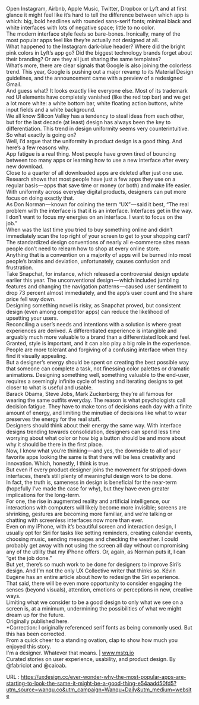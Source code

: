   Open Instagram, Airbnb, Apple Music, Twitter, Dropbox or Lyft and at first glance it might feel like it’s hard to tell the difference between which app is which: big, bold headlines with rounded sans-serif fonts; minimal black and white interfaces with lots of negative space; little to no color.  
    The modern interface style feels so bare-bones. Ironically, many of the most popular apps feel like they’re actually not designed at all.  
    What happened to the Instagram dark-blue header? Where did the bright pink colors in Lyft’s app go? Did the biggest technology brands forget about their branding? Or are they all just sharing the same templates?  
    What’s more, there are clear signals that Google is also joining the colorless trend. This year, Google is pushing out a major revamp to its Material Design guidelines, and the announcement came with a preview of a redesigned Gmail.  
    And guess what? It looks exactly like everyone else. Most of its trademark red UI elements have completely vanished (like the red top bar) and we get a lot more white: a white bottom bar, white floating action buttons, white input fields and a white background.  
    We all know Silicon Valley has a tendency to steal ideas from each other, but for the last decade (at least) design has always been the key to differentiation. This trend in design uniformity seems very counterintuitive.  
    So what exactly is going on?  
    Well, I’d argue that the uniformity in product design is a good thing. And here’s a few reasons why.  
    App fatigue is a real thing. Most people have grown tired of bouncing between too many apps or learning how to use a new interface after every new download.  
    Close to a quarter of all downloaded apps are deleted after just one use. Research shows that most people have just a few apps they use on a regular basis — apps that save time or money (or both) and make life easier. With uniformity across everyday digital products, designers can put more focus on doing exactly that.  
    As Don Norman — known for coining the term “UX” — said it best, “The real problem with the interface is that it is an interface. Interfaces get in the way. I don’t want to focus my energies on an interface. I want to focus on the job.”  
    When was the last time you tried to buy something online and didn’t immediately scan the top right of your screen to get to your shopping cart? The standardized design conventions of nearly all e-commerce sites mean people don’t need to relearn how to shop at every online store.  
    Anything that is a convention on a majority of apps will be burned into most people’s brains and deviation, unfortunately, causes confusion and frustration.  
    Take Snapchat, for instance, which released a controversial design update earlier this year. The unconventional design — which included jumbling features and changing the navigation patterns — caused user sentiment to drop 73 percent almost immediately, and the app’s user count and the share price fell way down.  
    Designing something novel is risky, as Snapchat proved, but consistent design (even among competitor apps) can reduce the likelihood of upsetting your users.  
    Reconciling a user’s needs and intentions with a solution is where great experiences are derived. A differentiated experience is intangible and arguably much more valuable to a brand than a differentiated look and feel.  
    Granted, style is important, and it can also play a big role in the experience. People are more tolerant and forgiving of a confusing interface when they find it visually appealing.  
    But a designer’s energy should be spent on creating the best possible way that someone can complete a task, not finessing color palettes or dramatic animations. Designing something well, something valuable to the end-user, requires a seemingly infinite cycle of testing and iterating designs to get closer to what is useful and usable.  
    Barack Obama, Steve Jobs, Mark Zuckerberg; they’re all famous for wearing the same outfits everyday. The reason is what psychologists call decision fatigue. They have to make tons of decisions each day with a finite amount of energy, and limiting the minutiae of decisions like what to wear preserves the energy for the real stuff.  
    Designers should think about their energy the same way. With interface designs trending towards consolidation, designers can spend less time worrying about what color or how big a button should be and more about why it should be there in the first place.  
    Now, I know what you’re thinking — and yes, the downside to all of your favorite apps looking the same is that there will be less creativity and innovation. Which, honestly, I think is true.  
    But even if every product designer joins the movement for stripped-down interfaces, there’s still plenty of meaningful design work to be done.  
    In fact, the truth is, sameness in design is beneficial for the near-term (hopefully I’ve made the case for why), but they have even greater implications for the long-term.  
    For one, the rise in augmented reality and artificial intelligence, our interactions with computers will likely become more invisible; screens are shrinking, gestures are becoming more familiar, and we’re talking or chatting with screenless interfaces now more than ever.  
    Even on my iPhone, with it’s beautiful screen and interaction design, I usually opt for Siri for tasks like setting reminders, creating calendar events, choosing music, sending messages and checking the weather. I could probably get away with not using the screen all day without compromising any of the utility that my iPhone offers. Or, again, as Norman puts it, I can “get the job done.”  
    But yet, there’s so much work to be done for designers to improve Siri’s design. And I’m not the only UX Collective writer that thinks so. Kévin Eugène has an entire article about how to redesign the Siri experience.  
    That said, there will be even more opportunity to consider engaging the senses (beyond visuals), attention, emotions or perceptions in new, creative ways.  
    Limiting what we consider to be a good design to only what we see on a screen is, at a minimum, undermining the possibilities of what we might dream up for the future.  
    Originally published here.  
    *Correction: I originally referenced serif fonts as being commonly used. But this has been corrected.  
    From a quick cheer to a standing ovation, clap to show how much you enjoyed this story.  
    I'm a designer. Whatever that means. | www.mstq.io  
    Curated stories on user experience, usability, and product design. By @fabriciot and @caioab.  
    
  URL : https://uxdesign.cc/ever-wonder-why-the-most-popular-apps-are-starting-to-look-the-same-it-might-be-a-good-thing-e54aadd50fd5?utm_source=wanqu.co&utm_campaign=Wanqu+Daily&utm_medium=website